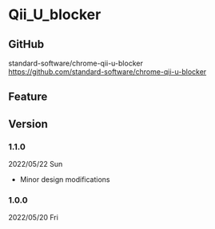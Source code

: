# Qii_U_blocker

## GitHub

standard-software/chrome-qii-u-blocker  
https://github.com/standard-software/chrome-qii-u-blocker

## Feature

## Version

### 1.1.0
2022/05/22 Sun
- Minor design modifications

### 1.0.0
2022/05/20 Fri
